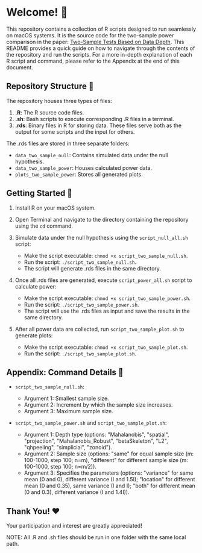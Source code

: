 # Welcome! :wave:

This repository contains a collection of R scripts designed to run seamlessly on macOS systems. It is the source code for the two-sample power comparison in the paper: [Two-Sample Tests Based on Data Depth](https://www.mdpi.com/1099-4300/25/2/238). This README provides a quick guide on how to navigate through the contents of the repository and run the scripts. For a more in-depth explanation of each R script and command, please refer to the Appendix at the end of this document.

## Repository Structure :open_file_folder:

The repository houses three types of files:

1. **.R**: The R source code files.
2. **.sh**: Bash scripts to execute corresponding .R files in a terminal.
3. **.rds**: Binary files in R for storing data. These files serve both as the output for some scripts and the input for others.

The .rds files are stored in three separate folders:

- `data_two_sample_null`: Contains simulated data under the null hypothesis.
- `data_two_sample_power`: Houses calculated power data.
- `plots_two_sample_power`: Stores all generated plots.

## Getting Started :rocket:

1. Install R on your macOS system.

2. Open Terminal and navigate to the directory containing the repository using the `cd` command.

3. Simulate data under the null hypothesis using the `script_null_all.sh` script:
    - Make the script executable: `chmod +x script_two_sample_null.sh`.
    - Run the script: `./script_two_sample_null.sh`.
    - The script will generate .rds files in the same directory.

4. Once all .rds files are generated, execute `script_power_all.sh` script to calculate power:
    - Make the script executable: `chmod +x script_two_sample_power.sh`.
    - Run the script: `./script_two_sample_power.sh`.
    - The script will use the .rds files as input and save the results in the same directory.

5. After all power data are collected, run `script_two_sample_plot.sh` to generate plots:
    - Make the script executable: `chmod +x script_two_sample_plot.sh`.
    - Run the script: `./script_two_sample_plot.sh`.

## Appendix: Command Details :bookmark_tabs:

- `script_two_sample_null.sh`:
    - Argument 1: Smallest sample size.
    - Argument 2: Increment by which the sample size increases.
    - Argument 3: Maximum sample size.

- `script_two_sample_power.sh` and `script_two_sample_plot.sh`:
    - Argument 1: Depth type (options: "Mahalanobis", "spatial", "projection", "Mahalanobis_Robust", "betaSkeleton", "L2", "qhpeeling", "simplicial", "zonoid").
    - Argument 2: Sample size (options: "same" for equal sample size (m: 100-1000, step 100; n=m), "different" for different sample size (m: 100-1000, step 100; n=m/2)).
    - Argument 3: Specifies the parameters (options: "variance" for same mean (0 and 0), different variance (I and 1.5I); "location" for different mean (0 and 0.35), same variance (I and I); "both" for different mean (0 and 0.3), different variance (I and 1.4I)).

## Thank You! :heart:

Your participation and interest are greatly appreciated!

NOTE: All .R and .sh files should be run in one folder with the same local path.
